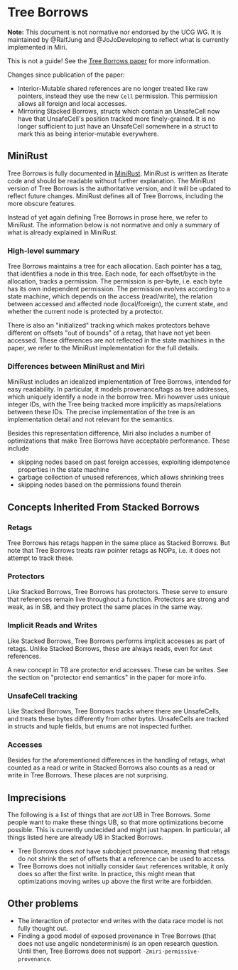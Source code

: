 # Tree Borrows

**Note:** This document is not normative nor endorsed by the UCG WG.  It is maintained by @RalfJung and @JoJoDeveloping to reflect what is currently implemented in Miri.

This is not a guide! See the [Tree Borrows paper](https://plf.inf.ethz.ch/research/pldi25-tree-borrows.html) for more information.

Changes since publication of the paper:

* Interior-Mutable shared references are no longer treated like raw pointers, instead they use the new `Cell` permission. This permission allows all foreign and local accesses.
* Mirroring Stacked Borrows, structs which contain an UnsafeCell now have that UnsafeCell's position tracked more finely-grained. It is no longer sufficient to just have an UnsafeCell somewhere in a struct to mark this as being interior-mutable everywhere.

## MiniRust

Tree Borrows is fully documented in [MiniRust](https://github.com/minirust/minirust/tree/master/spec/mem/tree_borrows). MiniRust is written as literate code and should be readable without further explanation. The MiniRust version of Tree Borrows is the authoritative version, and it will be updated to reflect future changes. MiniRust defines all of Tree Borrows, including the more obscure features.

Instead of yet again defining Tree Borrows in prose here, we refer to MiniRust. The information below is not normative and only a summary of what is already explained in MiniRust.


### High-level summary
Tree Borrows maintains a tree for each allocation. Each pointer has a tag, that identifies a node in this tree.
Each node, for each offset/byte in the allocation, tracks a permission. The permission is per-byte, i.e. each byte has its own independent permission.
The permission evolves according to a state machine, which depends on the access (read/write), the relation between accessed and affected node (local/foreign), the current state, and whether the current node is protected by a protector.

There is also an "initialized" tracking which makes protectors behave different on offsets "out of bounds" of a retag, that have not yet been accessed.
These differences are not reflected in the state machines in the paper, we refer to the MiniRust implementation for the full details.


### Differences between MiniRust and Miri
MiniRust includes an idealized implementation of Tree Borrows, intended for easy readability.
 In particular, it models provenance/tags as tree addresses, which uniquely identify a node in the borrow tree. Miri however uses unique integer IDs, with the Tree being tracked more implicitly as maps/relations between these IDs. The precise implementation of the tree is an implementation detail and not relevant for the semantics.

Besides this representation difference, Miri also includes a number of optimizations that make Tree Borrows have acceptable performance. These include
* skipping nodes based on past foreign accesses, exploiting idempotence properties in the state machine
* garbage collection of unused references, which allows shrinking trees
* skipping nodes based on the permissions found therein

## Concepts Inherited From Stacked Borrows

### Retags
Tree Borrows has retags happen in the same place as Stacked Borrows. But note that Tree Borrows treats raw pointer retags as NOPs, i.e. it does not attempt to track these.

### Protectors
Like Stacked Borrows, Tree Borrows has protectors. These serve to ensure that references remain live throughout a function. Protectors are strong and weak, as in SB, and they protect the same places in the same way.

### Implicit Reads and Writes
Like Stacked Borrows, Tree Borrows performs implicit accesses as part of retags. Unlike Stacked Borrows, these are always reads, even for `&mut` references.

A new concept in TB are protector end accesses. These can be writes. See the section on "protector end semantics" in the paper for more info.

### UnsafeCell tracking
Like Stacked Borrows, Tree Borrows tracks where there are UnsafeCells, and treats these bytes differently from other bytes. UnsafeCells are tracked in structs and tuple fields, but enums are not inspected further.

### Accesses
Besides for the aforementioned differences in the handling of retags, what counted as a read or write in Stacked Borrows also counts as a read or write in Tree Borrows. These places are not surprising.

## Imprecisions

The following is a list of things that are _not_ UB in Tree Borrows. Some people want to make these things UB, so that more optimizations become possible. This is currently undecided and might just happen. In particular, all things listed here are already UB in Stacked Borrows.

* Tree Borrows does _not_ have subobject provenance, meaning that retags do not shrink the set of offsets that a reference can be used to access.
* Tree Borrows does not initially consider `&mut` references writable, it only does so after the first write. In practice, this might mean that optimizations moving writes up above the first write are forbidden.

## Other problems
* The interaction of protector end writes with the data race model is not fully thought out.
* Finding a good model of exposed provenance in Tree Borrows (that does not use angelic nondeterminism) is an open research question. Until then, Tree Borrows does not support `-Zmiri-permissive-provenance`.
